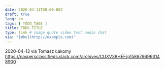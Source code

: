 ```yaml
---
date: 2020-04-13T00:00:00Z
draft: true
lang: en
tags: [ TODO_TAGS ]
title: TODO_TITLE
type: link # image quote video text audio chat
via: "[Who](http://example.com)"
---
```



2020-04-13 via Tomasz Łakomy
https://naspersclassifieds.slack.com/archives/CUXV38HEF/p1586796993148900

